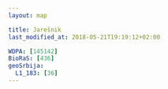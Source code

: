 ```yaml
---
layout: map

title: Jarešnik
last_modified_at: 2018-05-21T19:19:12+02:00

WDPA: [145142]
BioRaS: [436]
geoSrbija:
  L1_183: [36]
---
```

